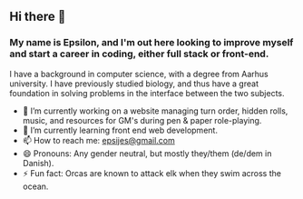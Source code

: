 ## Hi there 👋

<!--
**EpsJessen/EpsJessen** is a ✨ _special_ ✨ repository because its `README.md` (this file) appears on your GitHub profile.

Here are some ideas to get you started:

- 🔭 I’m currently working on ...
- 🌱 I’m currently learning ...
- 👯 I’m looking to collaborate on ...
- 🤔 I’m looking for help with ...
- 💬 Ask me about ...
- 📫 How to reach me: ...
- 😄 Pronouns: ...
- ⚡ Fun fact: ...
-->
### My name is Epsilon, and I'm out here looking to improve myself and start a career in coding, either full stack or front-end.

I have a background in computer science, with a degree from Aarhus university. I have previously studied biology, and thus have a great foundation in solving problems in the interface between the two subjects.

- 🔭 I’m currently working on a website managing turn order, hidden rolls, music, and resources for GM's during pen & paper role-playing.
- 🌱 I’m currently learning front end web development.
- 📫 How to reach me: epsijes@gmail.com
- 😄 Pronouns: Any gender neutral, but mostly they/them (de/dem in Danish).
- ⚡ Fun fact: Orcas are known to attack elk when they swim across the ocean.
